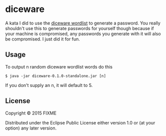 # diceware

A kata I did to use the [diceware wordlist](http://world.std.com/~reinhold/diceware.html) to generate a password. You really shouldn't use this to generate passwords for yourself though because if your machine is compromised, any passwords you generate with it will also be compromised. I just did it for fun.

## Usage

To output n random diceware wordlist words do this

    $ java -jar diceware-0.1.0-standalone.jar [n]
    
If you don't supply an n, it will default to 5.

## License

Copyright © 2015 FIXME

Distributed under the Eclipse Public License either version 1.0 or (at
your option) any later version.
